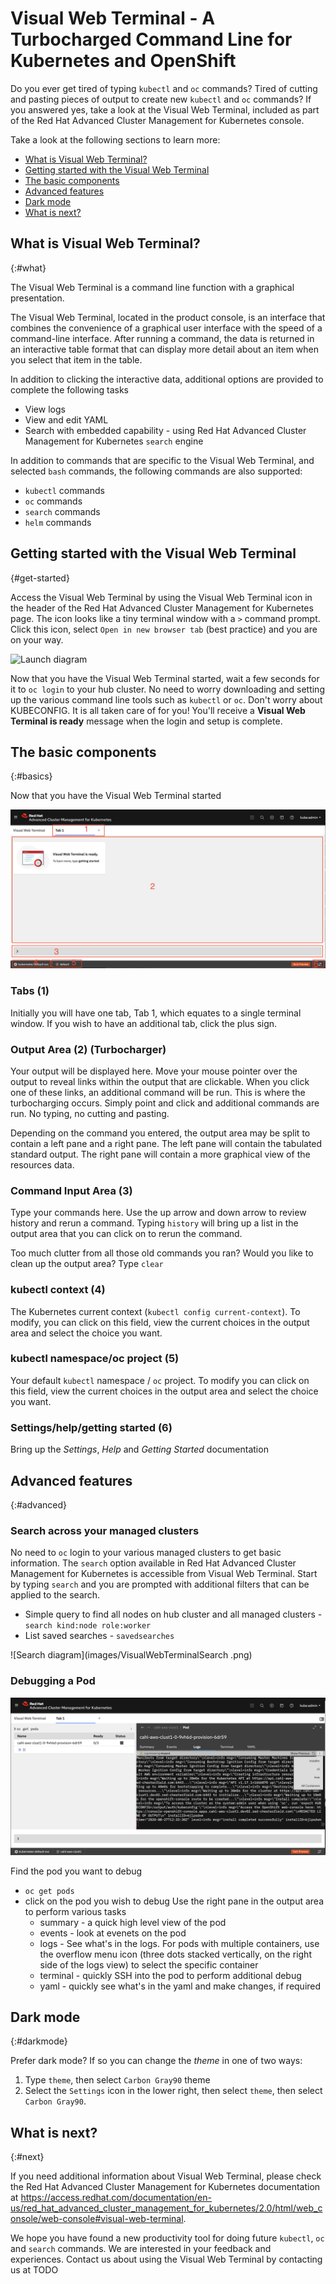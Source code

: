 # Visual Web Terminal - A Turbocharged Command Line for Kubernetes and OpenShift

Do you ever get tired of typing `kubectl` and `oc` commands? Tired of cutting and pasting pieces of output to create new `kubectl` and `oc` commands? If you answered yes, take a look at the Visual Web Terminal, included as part of the Red Hat Advanced Cluster Management for Kubernetes console.

Take a look at the following sections to learn more:

* [What is Visual Web Terminal?](#what)
* [Getting started with the Visual Web Terminal](#get-started)
* [The basic components](#basics)
* [Advanced features](#advanced)
* [Dark mode](#darkmode)
* [What is next?](#next)


## What is Visual Web Terminal?
{:#what}

The Visual Web Terminal is a command line function with a graphical presentation.

The Visual Web Terminal, located in the product console, is an interface that combines the convenience of a graphical user interface with the speed of a command-line interface. After running a command, the data is returned in an interactive table format that can display more detail about an item when you select that item in the table.

In addition to clicking the interactive data, additional options are provided to complete the following tasks

- View logs
- View and edit YAML
- Search with embedded capability - using Red Hat Advanced Cluster Management for Kubernetes `search` engine  

In addition to commands that are specific to the Visual Web Terminal, and selected `bash` commands, the following commands are also supported:

- `kubectl` commands
- `oc` commands
- `search` commands
- `helm` commands


## Getting started with the Visual Web Terminal
{#get-started}

Access the Visual Web Terminal by using the Visual Web Terminal icon in the header of the Red Hat Advanced Cluster Management for Kubernetes page. The icon looks like a tiny terminal window with a `>` command prompt. Click this icon, select `Open in new browser tab` (best practice) and you are on your way.

![Launch diagram](images/VisualWebTerminalLaunch.gif)

Now that you have the Visual Web Terminal started, wait a few seconds for it to `oc login` to your hub cluster. No need to worry downloading and setting up the various command line tools such as `kubectl` or `oc`.  Don't worry about  KUBECONFIG. It is all taken care of for you!  You'll receive a **Visual Web Terminal is ready** message when the login and setup is complete.

## The basic components
{:#basics}

Now that you have the Visual Web Terminal started

![Basics diagram](images/VisualWebTerminalBasics.png)

### Tabs (1)  
Initially you will have one tab, Tab 1, which equates to a single terminal window. If you wish to have an additional tab, click the plus sign.

### Output Area (2) (Turbocharger)
Your output will be displayed here. Move your mouse pointer over the output to reveal links within the output that are clickable.  When you click one of these links, an additional command will be run.  This is where the turbocharging occurs.  Simply point and click and additional commands are run.  No typing, no cutting and pasting.  

Depending on the command you entered, the output area may be split to contain a left pane and a right pane. The left pane will contain the tabulated standard output. The right pane will contain a more graphical view of the resources data.

### Command Input Area (3)
Type your commands here. Use the up arrow and down arrow to review history and rerun a command. Typing `history` will bring up a list in the output area that you can click on to rerun the command.

Too much clutter from all those old commands you ran? Would you like to clean up the output area? Type `clear`

### kubectl context (4)
The Kubernetes current context (`kubectl config current-context`). To modify, you can click on this field, view the current choices in the output area and select the choice you want.

### kubectl namespace/oc project (5)
Your default `kubectl` namespace / `oc` project. To modify you can click on this field, view the current choices in the output area and select the choice you want.  

### Settings/help/getting started (6)
Bring up the *Settings*, *Help* and *Getting Started* documentation

## Advanced features
{:#advanced}

### Search across your managed clusters
No need to `oc` login to your various managed clusters to get basic information.  The `search` option available in Red Hat Advanced Cluster Management for Kubernetes is accessible from Visual Web Terminal.  Start by typing `search` and you are prompted with additional filters that can be applied to the search.

- Simple query to find all nodes on hub cluster and all managed clusters - `search kind:node role:worker`
- List saved searches - `savedsearches`


![Search diagram](images/VisualWebTerminalSearch .png)


### Debugging a Pod

![Pod debug diagram](images/VisualWebTerminalPodDebug.png)

Find the pod you want to debug
- `oc get pods`
- click on the pod you wish to debug
Use the right pane in the output area to perform various tasks
  - summary  - a quick high level view of the pod
  - events - look at evenets on the pod
  - logs - See what's in the logs.  For pods with multiple containers, use the overflow menu icon (three dots stacked vertically, on the right side of the logs view) to select the specific container
  - terminal - quickly SSH into the pod to perform additional debug  
  - yaml - quickly see what's in the yaml and make changes, if required

## Dark mode
{:#darkmode}

Prefer dark mode? If so you can change the *theme* in one of two ways:
1. Type `theme`, then select `Carbon Gray90` theme
2. Select the `Settings` icon in the lower right, then select `theme`, then select `Carbon Gray90`.

## What is next?
{:#next}

If you need additional information about Visual Web Terminal, please check the Red Hat Advanced Cluster Management for Kubernetes documentation at https://access.redhat.com/documentation/en-us/red_hat_advanced_cluster_management_for_kubernetes/2.0/html/web_console/web-console#visual-web-terminal.

We hope you have found a new productivity tool for doing future `kubectl`,  `oc` and `search` commands. We are interested in your feedback and experiences. Contact us about using the Visual Web Terminal by contacting us at TODO  
